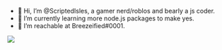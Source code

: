- 👋 Hi, I’m @ScriptedIsles, a gamer nerd/roblos and bearly a js coder.
- 🌱 I’m currently learning more node.js packages to make yes.
- 💞️ I’m reachable at Breezeified#0001.

![](http://github-profile-summary-cards.vercel.app/api/cards/profile-details?username=scriptedisles&theme=dracula)
